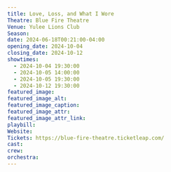 ```yaml
---
title: Love, Loss, and What I Wore
Theatre: Blue Fire Theatre
Venue: Yulee Lions Club
Season: 
date: 2024-06-18T00:21:00-04:00
opening_date: 2024-10-04
closing_date: 2024-10-12
showtimes:
  - 2024-10-04 19:30:00
  - 2024-10-05 14:00:00
  - 2024-10-05 19:30:00
  - 2024-10-12 19:30:00
featured_image: 
featured_image_alt: 
featured_image_caption: 
featured_image_attr: 
featured_image_attr_link: 
playbill:
Website: 
Tickets: https://blue-fire-theatre.ticketleap.com/
cast:
crew:
orchestra:
---
```


